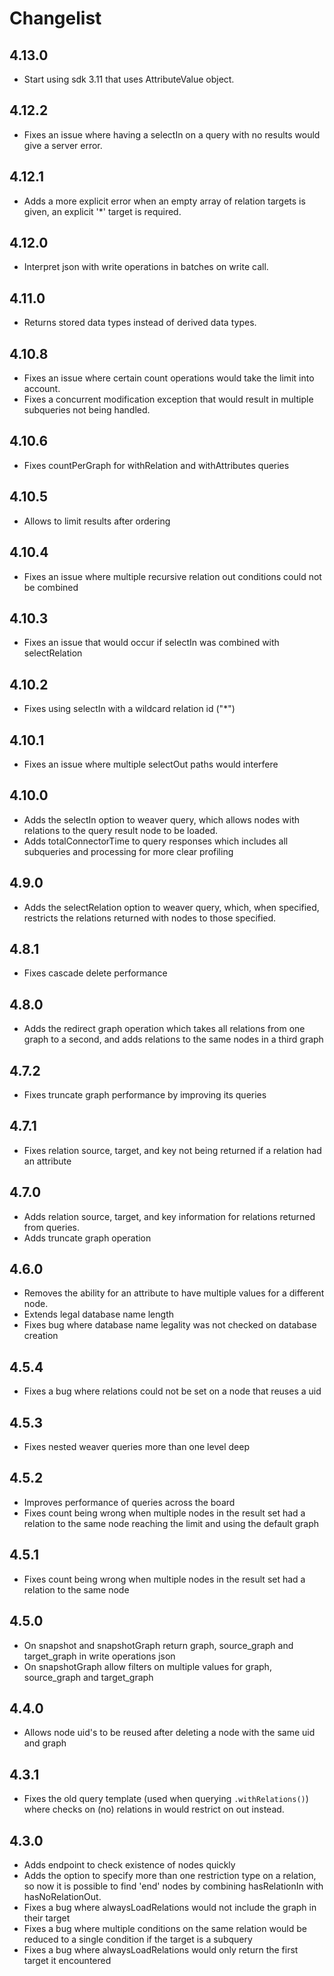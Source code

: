 # Changelist

## 4.13.0
- Start using sdk 3.11 that uses AttributeValue object.

## 4.12.2
- Fixes an issue where having a selectIn on a query with no results would give
  a server error.

## 4.12.1
- Adds a more explicit error when an empty array of relation targets is given,
  an explicit '*' target is required.

## 4.12.0
- Interpret json with write operations in batches on write call.

## 4.11.0
- Returns stored data types instead of derived data types.

## 4.10.8
- Fixes an issue where certain count operations would take the limit into
  account.
- Fixes a concurrent modification exception that would result in multiple
  subqueries not being handled.

## 4.10.6
- Fixes countPerGraph for withRelation and withAttributes queries

## 4.10.5
- Allows to limit results after ordering

## 4.10.4
- Fixes an issue where multiple recursive relation out conditions could not be
  combined

## 4.10.3
- Fixes an issue that would occur if selectIn was combined with selectRelation

## 4.10.2
- Fixes using selectIn with a wildcard relation id ("\*")

## 4.10.1
- Fixes an issue where multiple selectOut paths would interfere

## 4.10.0
- Adds the selectIn option to weaver query, which allows nodes with relations
  to the query result node to be loaded.
- Adds totalConnectorTime to query responses which includes all subqueries and
  processing for more clear profiling

## 4.9.0
- Adds the selectRelation option to weaver query, which, when specified,
  restricts the relations returned with nodes to those specified.

## 4.8.1
- Fixes cascade delete performance

## 4.8.0
- Adds the redirect graph operation which takes all relations from one graph to
  a second, and adds relations to the same nodes in a third graph

## 4.7.2
- Fixes truncate graph performance by improving its queries

## 4.7.1
- Fixes relation source, target, and key not being returned if a relation had
  an attribute

## 4.7.0
- Adds relation source, target, and key information for relations returned from queries.
- Adds truncate graph operation

## 4.6.0
- Removes the ability for an attribute to have multiple values for a different
  node.
- Extends legal database name length
- Fixes bug where database name legality was not checked on database creation

## 4.5.4
- Fixes a bug where relations could not be set on a node that reuses a uid

## 4.5.3
- Fixes nested weaver queries more than one level deep

## 4.5.2
- Improves performance of queries across the board
- Fixes count being wrong when multiple nodes in the result set had a relation
  to the same node reaching the limit and using the default graph

## 4.5.1
- Fixes count being wrong when multiple nodes in the result set had a relation
  to the same node

## 4.5.0
- On snapshot and snapshotGraph return graph, source_graph and target_graph
  in write operations json
- On snapshotGraph allow filters on multiple values for graph, source_graph
  and target_graph

## 4.4.0
- Allows node uid's to be reused after deleting a node with the same uid and
  graph

## 4.3.1
- Fixes the old query template (used when querying `.withRelations()`) where
  checks on (no) relations in would restrict on out instead.

## 4.3.0
- Adds endpoint to check existence of nodes quickly
- Adds the option to specify more than one restriction type on a relation, so
  now it is possible to find 'end' nodes by combining hasRelationIn with
  hasNoRelationOut.
- Fixes a bug where alwaysLoadRelations would not include the graph in their
  target
- Fixes a bug where multiple conditions on the same relation would be reduced
  to a single condition if the target is a subquery
- Fixes a bug where alwaysLoadRelations would only return the first target it
  encountered
